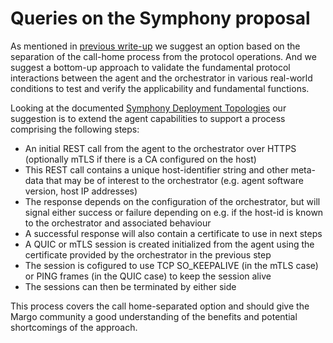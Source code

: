 # Queries on the Symphony proposal

As mentioned in [previous write-up](https://github.com/margo/woa-interfaces-wg/blob/main/shared_experience/avassa-configuration-plane-experience.md) we suggest an option based on the separation of the call-home process from the protocol operations. And we suggest a bottom-up approach to validate the fundamental protocol interactions between the agent and the orchestrator in various real-world conditions to test and verify the applicability and fundamental functions.

Looking at the documented [Symphony Deployment Topologies](https://github.com/eclipse-symphony/symphony/blob/main/docs/symphony-book/agent/_overview.md) our suggestion is to extend the agent capabilities to support a process comprising the following steps:

- An initial REST call from the agent to the orchestrator over HTTPS (optionally mTLS if there is a CA configured on the host)
- This REST call contains a unique host-identifier string and other meta-data that may be of interest to the orchestrator (e.g. agent software version, host IP addresses)
- The response depends on the configuration of the orchestrator, but will signal either success or failure depending on e.g. if the host-id is known to the orchestrator and associated behaviour
- A successful response will also contain a certificate to use in next steps
- A QUIC or mTLS session is created initialized from the agent using the certificate provided by the orchestrator in the previous step
- The session is cofigured to use TCP SO_KEEPALIVE (in the mTLS case) or PING frames (in the QUIC case) to keep the session alive
- The sessions can then be terminated by either side

This process covers the call home-separated option and should give the Margo community a good understanding of the benefits and potential shortcomings of the approach.
